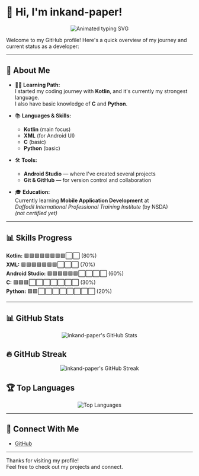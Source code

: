 # 👋 Hi, I'm inkand-paper!

<p align="center">
  <img src="https://readme-typing-svg.demolab.com?font=Fira+Code&size=28&pause=1000&color=F7981A&center=true&vCenter=true&width=500&lines=Mobile+App+Developer+in+Training;Kotlin+Lover+%7C+Android+Studio+User;Learning+Every+Day!" alt="Animated typing SVG"/>
</p>

Welcome to my GitHub profile! Here's a quick overview of my journey and current status as a developer:

---

## 🚀 About Me

- 🧑‍💻 **Learning Path:**  
  I started my coding journey with **Kotlin**, and it's currently my strongest language.  
  I also have basic knowledge of **C** and **Python**.

- 📚 **Languages & Skills:**  
  - **Kotlin** (main focus)
  - **XML** (for Android UI)
  - **C** (basic)
  - **Python** (basic)

- 🛠️ **Tools:**  
  - **Android Studio** — where I've created several projects
  - **Git & GitHub** — for version control and collaboration

- 🎓 **Education:**  
  Currently learning **Mobile Application Development** at  
  *Daffodil International Professional Training Institute* (by NSDA)  
  _(not certified yet)_

---

## 📊 Skills Progress

**Kotlin:** 🟩🟩🟩🟩🟩🟩🟩🟩⬜⬜ (80%)  
**XML:** 🟩🟩🟩🟩🟩🟩🟩⬜⬜⬜ (70%)  
**Android Studio:** 🟩🟩🟩🟩🟩🟩⬜⬜⬜⬜ (60%)  
**C:** 🟩🟩🟩⬜⬜⬜⬜⬜⬜⬜ (30%)  
**Python:** 🟩🟩⬜⬜⬜⬜⬜⬜⬜⬜ (20%)

---

## 📊 GitHub Stats

<p align="center">
  <img src="https://github-readme-stats.vercel.app/api?username=inkand-paper&show_icons=true&theme=radical" alt="inkand-paper's GitHub Stats"/>
</p>

## 🔥 GitHub Streak

<p align="center">
  <img src="https://github-readme-streak-stats.herokuapp.com/?user=inkand-paper&theme=radical" alt="inkand-paper's GitHub Streak"/>
</p>

## 🏆 Top Languages

<p align="center">
  <img src="https://github-readme-stats.vercel.app/api/top-langs/?username=inkand-paper&layout=compact&theme=radical" alt="Top Languages"/>
</p>

---

## 🔗 Connect With Me

- [GitHub](https://github.com/inkand-paper)

---

Thanks for visiting my profile!  
Feel free to check out my projects and connect.
